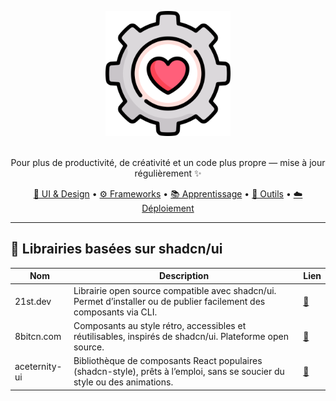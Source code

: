 <p align="center">
  <img width="200" src="./assets/logo.png" alt="logo toolbox">
</p>

<!-- <h1 align="center">Mon coffre à outils de dev</h1> -->
<p align="center">
<br>
  Pour plus de productivité, de créativité et un code plus propre — mise à jour régulièrement ✨
</p>
<p align="center">
  <a href="#-ui--design">🎨 UI & Design</a> •
  <a href="#-frameworks--librairies">⚙️ Frameworks</a> •
  <a href="#-apprentissage--références">📚 Apprentissage</a> •
  <a href="#-outils--productivité">🚀 Outils</a> •
  <a href="#-déploiement--plateformes">☁️ Déploiement</a>
</p>

---

## 🎨 Librairies basées sur shadcn/ui

| Nom            | Description                                                                                             | Lien       |
|----------------|---------------------------------------------------------------------------------------------------------|------------|
| 21st.dev       | Librairie open source compatible avec shadcn/ui. Permet d’installer ou de publier facilement des composants via CLI. | [🔗](https://21st.dev) |
| 8bitcn.com     | Composants au style rétro, accessibles et réutilisables, inspirés de shadcn/ui. Plateforme open source. | [🔗](https://8bitcn.com) |
| aceternity-ui  | Bibliothèque de composants React populaires (shadcn-style), prêts à l’emploi, sans se soucier du style ou des animations. | [🔗](https://ui.aceternity.com) |

